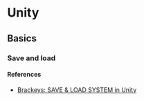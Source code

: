 # Unity

## Basics

### Save and load

#### References

- [Brackeys: SAVE & LOAD SYSTEM in Unity](https://youtu.be/XOjd_qU2Ido?si=RIP5mnHRp91uLUtc)
